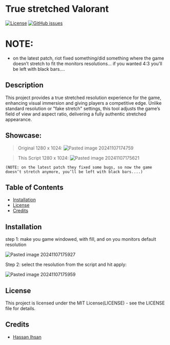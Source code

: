 # True stretched Valorant

[![License](https://img.shields.io/badge/License-MIT-blue.svg)](LICENSE)
[![GitHub issues](https://img.shields.io/github/issues/username/repo)](https://github.com/HasanIhsan/True_stretched_Valorant/issues)
# NOTE:
- on the latest patch, riot fixed something/did something where the game doesn’t stretch to fit the monitors resolutions... if you wanted 4:3 you’ll be left with black bars....

## Description

This project provides a true stretched resolution experience for the game, enhancing visual immersion and giving players a competitive edge. Unlike standard resolution or "fake stretch" settings, this tool adjusts the game’s field of view and aspect ratio, delivering a fully authentic stretched appearance.

## Showcase:
> Original 1280 x 1024:
> 	![Pasted image 20241107174759](https://github.com/user-attachments/assets/447e5a0d-529f-4560-bdbf-2ead39d48ed4)


> This Script 1280 x 1024:
>   ![Pasted image 20241107175621](https://github.com/user-attachments/assets/ebf288fa-4da5-4d10-81d9-bad363e1a407)

	(NOTE: on the latest patch they fixed some bugs, so now the game doesn’t stretch anymore, you’ll be left with black bars....)
## Table of Contents

- [Installation](#installation)
- [License](#license)
- [Credits](#credits)

## Installation

step 1: make you game windowed, with fill, and on you monitors default resolution 

![Pasted image 20241107175927](https://github.com/user-attachments/assets/924f9e81-b4c5-4700-8028-8a0cc5a85172)

Step 2: select the resolution from the script and hit apply:

![Pasted image 20241107175959](https://github.com/user-attachments/assets/bff51663-f31d-430f-b237-99e8e1162588)





## License
This project is licensed under the MIT License(LICENSE) - see the LICENSE file for details.

## Credits

- [Hassan Ihsan]()
